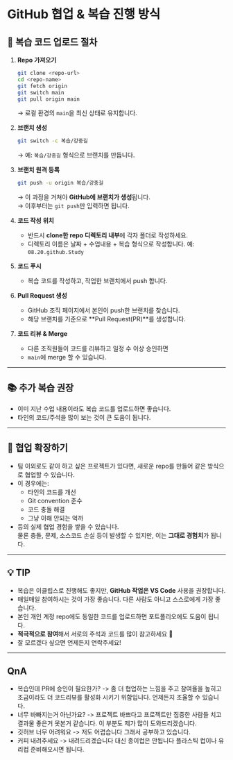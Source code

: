 # GitHub 협업 & 복습 진행 방식

## 📌 복습 코드 업로드 절차

1. **Repo 가져오기**
   ```bash
   git clone <repo-url>
   cd <repo-name>
   git fetch origin
   git switch main
   git pull origin main
   ```
   → 로컬 환경의 `main`을 최신 상태로 유지합니다.

2. **브랜치 생성**
   ```bash
   git switch -c 복습/강중길
   ```
   → 예: `복습/강중길` 형식으로 브랜치를 만듭니다.

3. **브랜치 원격 등록**
   ```bash
   git push -u origin 복습/강중길
   ```
   → 이 과정을 거쳐야 **GitHub에 브랜치가 생성**됩니다.  
   → 이후부터는 `git push`만 입력하면 됩니다.

4. **코드 작성 위치**
   - 반드시 **clone한 repo 디렉토리 내부**에 각자 폴더로 작성하세요.
   - 디렉토리 이름은 날짜 + 수업내용 + 복습 형식으로 작성합니다.
     예: `08.20.github.Study`

5. **코드 푸시**
   - 복습 코드를 작성하고, 작업한 브랜치에서 push 합니다.

6. **Pull Request 생성**
   - GitHub 조직 페이지에서 본인이 push한 브랜치를 찾습니다.
   - 해당 브랜치를 기준으로 **Pull Request(PR)**를 생성합니다.

7. **코드 리뷰 & Merge**
   - 다른 조직원들이 코드를 리뷰하고 일정 수 이상 승인하면
   - `main`에 merge 할 수 있습니다.

---

## 📚 추가 복습 권장
- 이미 지난 수업 내용이라도 복습 코드를 업로드하면 좋습니다.
- 타인의 코드/주석을 많이 보는 것이 큰 도움이 됩니다.

---

## 🤝 협업 확장하기
- 팀 이외로도 같이 하고 싶은 프로젝트가 있다면, 새로운 repo를 만들어 같은 방식으로 협업할 수 있습니다.
- 이 경우에는:
  - 타인의 코드를 개선
  - Git convention 준수
  - 코드 충돌 해결
  - 그냥 이해 안되는 억까
- 등의 실제 협업 경험을 쌓을 수 있습니다.  
  물론 충돌, 문제, 소스코드 손실 등이 발생할 수 있지만, 이는 **그대로 경험치**가 됩니다.

---

## 💡 TIP
- 복습은 이클립스로 진행해도 좋지만, **GitHub 작업은 VS Code** 사용을 권장합니다.
- 매일매일 참여하시는 것이 가장 좋습니다. 다른 사람도 아니고 스스로에게 가장 좋습니다.
- 본인 개인 계정 repo에도 동일한 코드를 업로드하면 포트폴리오에도 도움이 됩니다.
- **적극적으로 참여**해서 서로의 주석과 코드를 많이 참고하세요 🚀
- 잘 모르겠다 싶으면 언제든지 연락주세요!

---

## QnA
- 복습인데 PR에 승인이 필요한가? -> 좀 더 협업하는 느낌을 주고 참여율을 높히고 조금이라도 더 코드리뷰를 활성화 시키기 위함입니다. 언제든지 조율할 수 있습니다.
- 너무 바빠지는거 아닌가요? -> 프로젝트 바쁘다고 프로젝트만 집중한 사람들 치고 결과물 좋은거 못본거 같습니다. 이 부분도 제가 많이 도와드리겠습니다.
- 깃허브 너무 어려워요 -> 저도 어렵습니다 그래서 공부하고 있습니다.
- 커피 내려주세요 -> 내려드리겠습니다 대신 종이컵은 안됩니다 플라스틱 컵이나 유리컵 준비해오시면 됩니다.
